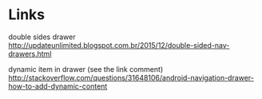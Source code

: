 # Links

double sides drawer
http://updateunlimited.blogspot.com.br/2015/12/double-sided-nav-drawers.html

dynamic item in drawer (see the link comment)
http://stackoverflow.com/questions/31648106/android-navigation-drawer-how-to-add-dynamic-content
